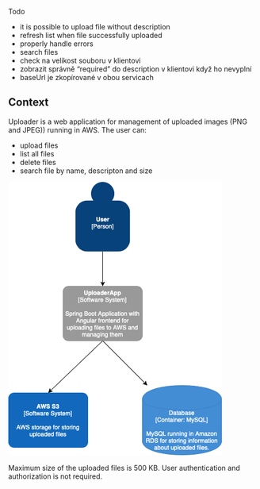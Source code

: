 Todo
- it is possible to upload file without description
- refresh list when file successfully uploaded
- properly handle errors
- search files
- check na velikost souboru v klientovi
- zobrazit správně “required” do description v klientovi když ho nevyplní
- baseUrl je zkopírované v obou servicach

## Context
Uploader is a web application for management of uploaded images (PNG and JPEG)) running in AWS.
The user can:
- upload files
- list all files
- delete files
- search file by name, descripton and size
  
![Context Diagram](Uploader.png)

Maximum size of the uploaded files is 500 KB.
User authentication and authorization is not required.